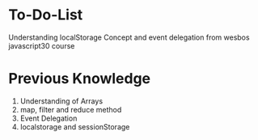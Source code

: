 # To-Do-List
Understanding localStorage Concept and event delegation from wesbos javascript30 course

# Previous Knowledge
1. Understanding of Arrays 
2. map, filter and reduce method
3. Event Delegation
4. localstorage and sessionStorage
